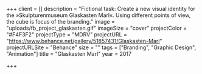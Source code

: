 +++
client = []
description = "Fictional task: Create a new visual identity for the »Skulpturenmuseum Glaskasten Marl«. Using different points of view, the cube is focus of the branding."
image = "uploads/fb_project_glaskasten.gif"
imageSize = "cover"
projectColor = "#F4F3F2"
projectType = "MDRV"
projectURL = "https://www.behance.net/gallery/51857431/Glaskasten-Marl"
projectURLSite = "Behance"
size = ""
tags = ["Branding", "Graphic Design", "Animation"]
title = "Glaskasten Marl"
year = 2017

+++
